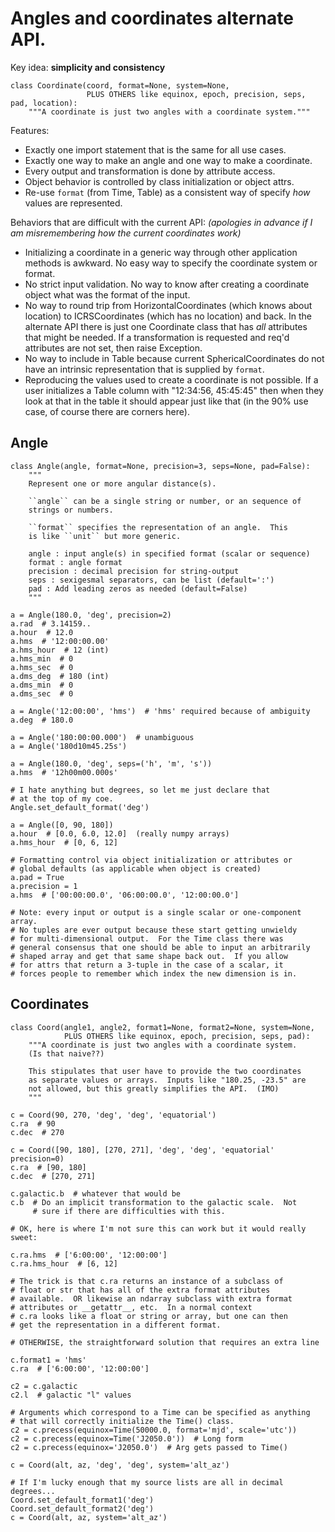 # Angles and coordinates alternate API.

Key idea: **simplicity and consistency**

```
class Coordinate(coord, format=None, system=None,
                 PLUS OTHERS like equinox, epoch, precision, seps, pad, location):
    """A coordinate is just two angles with a coordinate system."""
```

Features:

- Exactly one import statement that is the same for all use cases.
- Exactly one way to make an angle and one way to make a coordinate.
- Every output and transformation is done by attribute access.
- Object behavior is controlled by class initialization or object attrs.
- Re-use `format` (from Time, Table) as a consistent way of specify *how* values are represented.

Behaviors that are difficult with the current API: 
*(apologies in advance if I am misremembering how the current coordinates work)*

- Initializing a coordinate in a generic way through other application
  methods is awkward.  No easy way to specify the coordinate system
  or format.
- No strict input validation.  No way to know after creating a coordinate
  object what was the format of the input.
- No way to round trip from HorizontalCoordinates (which knows about
  location) to ICRSCoordinates (which has no location) and back.  In the alternate API
  there is just one Coordinate class that has *all* attributes that might
  be needed.  If a transformation is requested and req'd attributes are
  not set, then raise Exception.
- No way to include in Table because current SphericalCoordinates do not have
  an intrinsic representation that is supplied by `format`.
- Reproducing the values used to create a coordinate is not possible.
  If a user initializes a Table column with "12:34:56, 45:45:45" then
  when they look at that in the table it should appear just like that
  (in the 90% use case, of course there are corners here).

## Angle

```
class Angle(angle, format=None, precision=3, seps=None, pad=False):
    """
    Represent one or more angular distance(s).

    ``angle`` can be a single string or number, or an sequence of
    strings or numbers.

    ``format`` specifies the representation of an angle.  This
    is like ``unit`` but more generic.

    angle : input angle(s) in specified format (scalar or sequence)
    format : angle format
    precision : decimal precision for string-output
    seps : sexigesmal separators, can be list (default=':')
    pad : Add leading zeros as needed (default=False)
    """

a = Angle(180.0, 'deg', precision=2)
a.rad  # 3.14159..
a.hour  # 12.0
a.hms  # '12:00:00.00'
a.hms_hour  # 12 (int)
a.hms_min  # 0
a.hms_sec  # 0
a.dms_deg  # 180 (int)
a.dms_min  # 0
a.dms_sec  # 0

a = Angle('12:00:00', 'hms')  # 'hms' required because of ambiguity
a.deg  # 180.0

a = Angle('180:00:00.000')  # unambiguous
a = Angle('180d10m45.25s')

a = Angle(180.0, 'deg', seps=('h', 'm', 's'))
a.hms  # '12h00m00.000s'

# I hate anything but degrees, so let me just declare that
# at the top of my coe.
Angle.set_default_format('deg')

a = Angle([0, 90, 180])
a.hour  # [0.0, 6.0, 12.0]  (really numpy arrays)
a.hms_hour  # [0, 6, 12]

# Formatting control via object initialization or attributes or
# global defaults (as applicable when object is created)
a.pad = True
a.precision = 1
a.hms  # ['00:00:00.0', '06:00:00.0', '12:00:00.0']

# Note: every input or output is a single scalar or one-component array.
# No tuples are ever output because these start getting unwieldy
# for multi-dimensional output.  For the Time class there was
# general consensus that one should be able to input an arbitrarily
# shaped array and get that same shape back out.  If you allow
# for attrs that return a 3-tuple in the case of a scalar, it
# forces people to remember which index the new dimension is in.
```

## Coordinates

```
class Coord(angle1, angle2, format1=None, format2=None, system=None,
            PLUS OTHERS like equinox, epoch, precision, seps, pad):
    """A coordinate is just two angles with a coordinate system.
    (Is that naive??)

    This stipulates that user have to provide the two coordinates
    as separate values or arrays.  Inputs like "180.25, -23.5" are
    not allowed, but this greatly simplifies the API.  (IMO)
    """

c = Coord(90, 270, 'deg', 'deg', 'equatorial')
c.ra  # 90
c.dec  # 270

c = Coord([90, 180], [270, 271], 'deg', 'deg', 'equatorial' precision=0)
c.ra  # [90, 180]
c.dec  # [270, 271]

c.galactic.b  # whatever that would be
c.b  # Do an implicit transformation to the galactic scale.  Not
     # sure if there are difficulties with this.

# OK, here is where I'm not sure this can work but it would really sweet:

c.ra.hms  # ['6:00:00', '12:00:00']
c.ra.hms_hour  # [6, 12]

# The trick is that c.ra returns an instance of a subclass of
# float or str that has all of the extra format attributes
# available.  OR likewise an ndarray subclass with extra format
# attributes or __getattr__, etc.  In a normal context
# c.ra looks like a float or string or array, but one can then
# get the representation in a different format.

# OTHERWISE, the straightforward solution that requires an extra line

c.format1 = 'hms'
c.ra  # ['6:00:00', '12:00:00']

c2 = c.galactic
c2.l  # galactic "l" values

# Arguments which correspond to a Time can be specified as anything
# that will correctly initialize the Time() class.
c2 = c.precess(equinox=Time(50000.0, format='mjd', scale='utc'))
c2 = c.precess(equinox=Time('J2050.0'))  # Long form
c2 = c.precess(equinox='J2050.0')  # Arg gets passed to Time()

c = Coord(alt, az, 'deg', 'deg', system='alt_az')

# If I'm lucky enough that my source lists are all in decimal degrees...
Coord.set_default_format1('deg')
Coord.set_default_format2('deg')
c = Coord(alt, az, system='alt_az')
```
